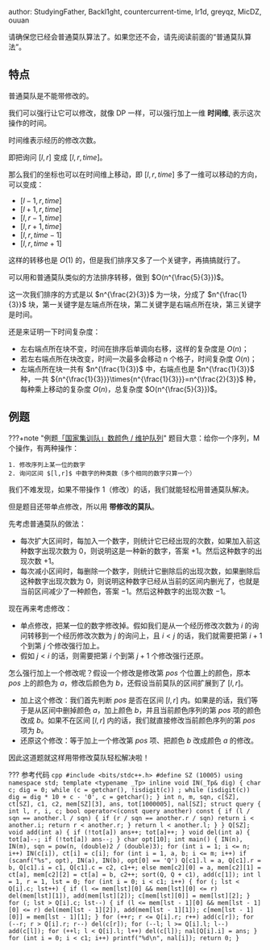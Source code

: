 author: StudyingFather, Backl1ght, countercurrent-time, Ir1d, greyqz, MicDZ, ouuan

请确保您已经会普通莫队算法了。如果您还不会，请先阅读前面的“普通莫队算法”。

## 特点

普通莫队是不能带修改的。

我们可以强行让它可以修改，就像 DP 一样，可以强行加上一维 **时间维**, 表示这次操作的时间。

时间维表示经历的修改次数。

即把询问 $[l,r]$ 变成 $[l,r,time]$。

那么我们的坐标也可以在时间维上移动，即 $[l,r,time]$ 多了一维可以移动的方向，可以变成：

- $[l-1,r,time]$
- $[l+1,r,time]$
- $[l,r-1,time]$
- $[l,r+1,time]$
- $[l,r,time-1]$
- $[l,r,time+1]$

这样的转移也是 $O(1)$ 的，但是我们排序又多了一个关键字，再搞搞就行了。

可以用和普通莫队类似的方法排序转移，做到 $O(n^{\frac{5}{3}})$。

这一次我们排序的方式是以 $n^{\frac{2}{3}}$ 为一块，分成了 $n^{\frac{1}{3}}$ 块，第一关键字是左端点所在块，第二关键字是右端点所在块，第三关键字是时间。

还是来证明一下时间复杂度：

- 左右端点所在块不变，时间在排序后单调向右移，这样的复杂度是 $O(n)$；
- 若左右端点所在块改变，时间一次最多会移动 n 个格子，时间复杂度 $O(n)$；
- 左端点所在块一共有 $n^{\frac{1}{3}}$ 中，右端点也是 $n^{\frac{1}{3}}$ 种，一共 ${n^{\frac{1}{3}}}\times{n^{\frac{1}{3}}}=n^{\frac{2}{3}}$ 种，每种乘上移动的复杂度 $O(n)$，总复杂度 $O(n^{\frac{5}{3}})$。

## 例题

???+note "例题[「国家集训队」数颜色 / 维护队列](https://www.luogu.com.cn/problem/P1903)"
    题目大意：给你一个序列，M 个操作，有两种操作：
    
    1. 修改序列上某一位的数字
    2. 询问区间 $[l,r]$ 中数字的种类数（多个相同的数字只算一个）

我们不难发现，如果不带操作 1（修改）的话，我们就能轻松用普通莫队解决。

但是题目还带单点修改，所以用 **带修改的莫队**。

先考虑普通莫队的做法：

- 每次扩大区间时，每加入一个数字，则统计它已经出现的次数，如果加入前这种数字出现次数为 $0$，则说明这是一种新的数字，答案 $+1$。然后这种数字的出现次数 $+1$。
- 每次减小区间时，每删除一个数字，则统计它删除后的出现次数，如果删除后这种数字出现次数为 $0$，则说明这种数字已经从当前的区间内删光了，也就是当前区间减少了一种颜色，答案 $-1$。然后这种数字的出现次数 $-1$。

现在再来考虑修改：

- 单点修改，把某一位的数字修改掉。假如我们是从一个经历修改次数为 $i$ 的询问转移到一个经历修改次数为 $j$ 的询问上，且 $i<j$ 的话，我们就需要把第 $i+1$ 个到第 $j$ 个修改强行加上。
- 假如 $j<i$ 的话，则需要把第 $i$ 个到第 $j+1$ 个修改强行还原。

怎么强行加上一个修改呢？假设一个修改是修改第 $pos$ 个位置上的颜色，原本 $pos$ 上的颜色为 $a$，修改后颜色为 $b$，还假设当前莫队的区间扩展到了 $[l,r]$。

- 加上这个修改：我们首先判断 $pos$ 是否在区间 $[l,r]$ 内。如果是的话，我们等于是从区间中删掉颜色 $a$，加上颜色 $b$，并且当前颜色序列的第 $pos$ 项的颜色改成 $b$。如果不在区间 $[l,r]$ 内的话，我们就直接修改当前颜色序列的第 $pos$ 项为 $b$。
- 还原这个修改：等于加上一个修改第 $pos$ 项、把颜色 $b$ 改成颜色 $a$ 的修改。

因此这道题就这样用带修改莫队轻松解决啦！

??? 参考代码
    ```cpp
    #include <bits/stdc++.h>
    #define SZ (10005)
    using namespace std;
    template <typename _Tp>
    inline void IN(_Tp& dig) {
      char c;
      dig = 0;
      while (c = getchar(), !isdigit(c))
        ;
      while (isdigit(c)) dig = dig * 10 + c - '0', c = getchar();
    }
    int n, m, sqn, c[SZ], ct[SZ], c1, c2, mem[SZ][3], ans, tot[1000005], nal[SZ];
    struct query {
      int l, r, i, c;
      bool operator<(const query another) const {
        if (l / sqn == another.l / sqn) {
          if (r / sqn == another.r / sqn) return i < another.i;
          return r < another.r;
        }
        return l < another.l;
      }
    } Q[SZ];
    void add(int a) {
      if (!tot[a]) ans++;
      tot[a]++;
    }
    void del(int a) {
      tot[a]--;
      if (!tot[a]) ans--;
    }
    char opt[10];
    int main() {
      IN(n), IN(m), sqn = pow(n, (double)2 / (double)3);
      for (int i = 1; i <= n; i++) IN(c[i]), ct[i] = c[i];
      for (int i = 1, a, b; i <= m; i++)
        if (scanf("%s", opt), IN(a), IN(b), opt[0] == 'Q')
          Q[c1].l = a, Q[c1].r = b, Q[c1].i = c1, Q[c1].c = c2, c1++;
        else
          mem[c2][0] = a, mem[c2][1] = ct[a], mem[c2][2] = ct[a] = b, c2++;
      sort(Q, Q + c1), add(c[1]);
      int l = 1, r = 1, lst = 0;
      for (int i = 0; i < c1; i++) {
        for (; lst < Q[i].c; lst++) {
          if (l <= mem[lst][0] && mem[lst][0] <= r)
            del(mem[lst][1]), add(mem[lst][2]);
          c[mem[lst][0]] = mem[lst][2];
        }
        for (; lst > Q[i].c; lst--) {
          if (l <= mem[lst - 1][0] && mem[lst - 1][0] <= r)
            del(mem[lst - 1][2]), add(mem[lst - 1][1]);
          c[mem[lst - 1][0]] = mem[lst - 1][1];
        }
        for (++r; r <= Q[i].r; r++) add(c[r]);
        for (--r; r > Q[i].r; r--) del(c[r]);
        for (--l; l >= Q[i].l; l--) add(c[l]);
        for (++l; l < Q[i].l; l++) del(c[l]);
        nal[Q[i].i] = ans;
      }
      for (int i = 0; i < c1; i++) printf("%d\n", nal[i]);
      return 0;
    }
    ```
